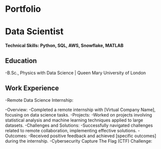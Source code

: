 # Portfolio
# Data Scientist

#### Technical Skills: Python, SQL, AWS, Snowflake, MATLAB

## Education
-B.Sc., Physics with Data Science | Queen Mary University of London

## Work Experience
-Remote Data Science Internship:

-Overview:
-Completed a remote internship with [Virtual Company Name], focusing on data science tasks.
-Projects:
-Worked on projects involving statistical analysis and machine learning techniques applied to large datasets.
-Challenges and Solutions:
-Successfully navigated challenges related to remote collaboration, implementing effective solutions.
-Outcomes:
-Received positive feedback and achieved [specific outcomes] during the internship.
-Cybersecurity Capture The Flag (CTF) Challenge:




